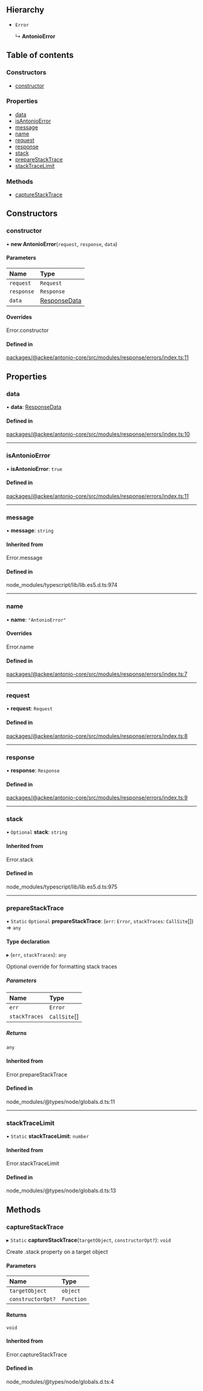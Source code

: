## Hierarchy

-   `Error`

    ↳ **AntonioError**

## Table of contents

### Constructors

-   [constructor](../wiki/Class:%20AntonioError#constructor)

### Properties

-   [data](../wiki/Class:%20AntonioError#data)
-   [isAntonioError](../wiki/Class:%20AntonioError#isantonioerror)
-   [message](../wiki/Class:%20AntonioError#message)
-   [name](../wiki/Class:%20AntonioError#name)
-   [request](../wiki/Class:%20AntonioError#request)
-   [response](../wiki/Class:%20AntonioError#response)
-   [stack](../wiki/Class:%20AntonioError#stack)
-   [prepareStackTrace](../wiki/Class:%20AntonioError#preparestacktrace)
-   [stackTraceLimit](../wiki/Class:%20AntonioError#stacktracelimit)

### Methods

-   [captureStackTrace](../wiki/Class:%20AntonioError#capturestacktrace)

## Constructors

### constructor

• **new AntonioError**(`request`, `response`, `data`)

#### Parameters

| Name       | Type                                         |
| :--------- | :------------------------------------------- |
| `request`  | `Request`                                    |
| `response` | `Response`                                   |
| `data`     | [ResponseData](../wiki/Exports#responsedata) |

#### Overrides

Error.constructor

#### Defined in

[packages/@ackee/antonio-core/src/modules/response/errors/index.ts:11](https://github.com/AckeeCZ/antonio/blob/f5ba39d/packages/@ackee/antonio-core/src/modules/response/errors/index.ts#L11)

## Properties

### data

• **data**: [ResponseData](../wiki/Exports#responsedata)

#### Defined in

[packages/@ackee/antonio-core/src/modules/response/errors/index.ts:10](https://github.com/AckeeCZ/antonio/blob/f5ba39d/packages/@ackee/antonio-core/src/modules/response/errors/index.ts#L10)

---

### isAntonioError

• **isAntonioError**: `true`

#### Defined in

[packages/@ackee/antonio-core/src/modules/response/errors/index.ts:11](https://github.com/AckeeCZ/antonio/blob/f5ba39d/packages/@ackee/antonio-core/src/modules/response/errors/index.ts#L11)

---

### message

• **message**: `string`

#### Inherited from

Error.message

#### Defined in

node_modules/typescript/lib/lib.es5.d.ts:974

---

### name

• **name**: `"AntonioError"`

#### Overrides

Error.name

#### Defined in

[packages/@ackee/antonio-core/src/modules/response/errors/index.ts:7](https://github.com/AckeeCZ/antonio/blob/f5ba39d/packages/@ackee/antonio-core/src/modules/response/errors/index.ts#L7)

---

### request

• **request**: `Request`

#### Defined in

[packages/@ackee/antonio-core/src/modules/response/errors/index.ts:8](https://github.com/AckeeCZ/antonio/blob/f5ba39d/packages/@ackee/antonio-core/src/modules/response/errors/index.ts#L8)

---

### response

• **response**: `Response`

#### Defined in

[packages/@ackee/antonio-core/src/modules/response/errors/index.ts:9](https://github.com/AckeeCZ/antonio/blob/f5ba39d/packages/@ackee/antonio-core/src/modules/response/errors/index.ts#L9)

---

### stack

• `Optional` **stack**: `string`

#### Inherited from

Error.stack

#### Defined in

node_modules/typescript/lib/lib.es5.d.ts:975

---

### prepareStackTrace

▪ `Static` `Optional` **prepareStackTrace**: (`err`: `Error`, `stackTraces`: `CallSite`[]) => `any`

#### Type declaration

▸ (`err`, `stackTraces`): `any`

Optional override for formatting stack traces

##### Parameters

| Name          | Type         |
| :------------ | :----------- |
| `err`         | `Error`      |
| `stackTraces` | `CallSite`[] |

##### Returns

`any`

#### Inherited from

Error.prepareStackTrace

#### Defined in

node_modules/@types/node/globals.d.ts:11

---

### stackTraceLimit

▪ `Static` **stackTraceLimit**: `number`

#### Inherited from

Error.stackTraceLimit

#### Defined in

node_modules/@types/node/globals.d.ts:13

## Methods

### captureStackTrace

▸ `Static` **captureStackTrace**(`targetObject`, `constructorOpt?`): `void`

Create .stack property on a target object

#### Parameters

| Name              | Type       |
| :---------------- | :--------- |
| `targetObject`    | `object`   |
| `constructorOpt?` | `Function` |

#### Returns

`void`

#### Inherited from

Error.captureStackTrace

#### Defined in

node_modules/@types/node/globals.d.ts:4
